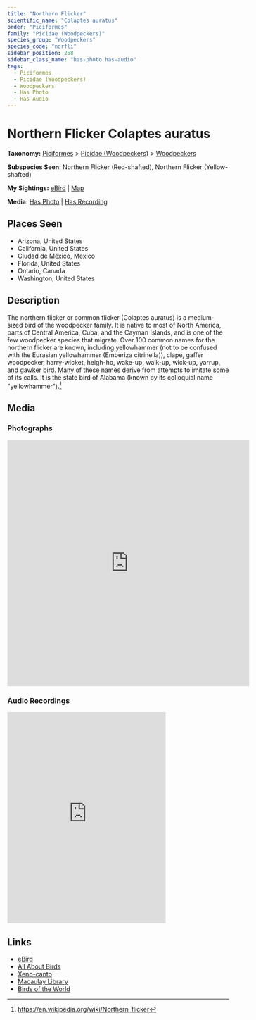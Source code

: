 ```yaml
---
title: "Northern Flicker"
scientific_name: "Colaptes auratus"
order: "Piciformes"
family: "Picidae (Woodpeckers)"
species_group: "Woodpeckers"
species_code: "norfli"
sidebar_position: 258
sidebar_class_name: "has-photo has-audio"
tags: 
  - Piciformes
  - Picidae (Woodpeckers)
  - Woodpeckers
  - Has Photo
  - Has Audio
---
```


# Northern Flicker <span className='sci_name'>Colaptes auratus</span>

**Taxonomy:** [Piciformes](/tags/piciformes) > [Picidae (Woodpeckers)](/tags/picidae-woodpeckers) > [Woodpeckers](/tags/woodpeckers)

**Subspecies Seen**: Northern Flicker (Red-shafted), Northern Flicker (Yellow-shafted)

**My Sightings:** [eBird](https://ebird.org/lifelist?r=world&time=life&spp=norfli) | [Map](/map?species_code=norfli)

**Media**: [Has Photo](https://media.ebird.org/catalog?userId=USER4436073&taxonCode=norfli&mediaType=photo&view=grid) | [Has Recording](https://media.ebird.org/catalog?userId=USER4436073&taxonCode=norfli&mediaType=audio&view=grid)

## Places Seen

* Arizona, United States
* California, United States
* Ciudad de México, Mexico
* Florida, United States
* Ontario, Canada
* Washington, United States

## Description
The northern flicker or common flicker (Colaptes auratus) is a medium-sized bird of the woodpecker family. It is native to most of North America, parts of Central America, Cuba, and the Cayman Islands, and is one of the few woodpecker species that migrate. Over 100 common names for the northern flicker are known, including yellowhammer (not to be confused with the Eurasian yellowhammer (Emberiza citrinella)), clape, gaffer woodpecker, harry-wicket, heigh-ho, wake-up, walk-up, wick-up, yarrup, and gawker bird. Many of these names derive from attempts to imitate some of its calls. It is the state bird of Alabama (known by its colloquial name "yellowhammer").[^1]

[^1]: https://en.wikipedia.org/wiki/Northern_flicker

## Media
### Photographs
<iframe src="https://macaulaylibrary.org/asset/626996238/embed" width="550" height="560" frameborder="0" allowfullscreen></iframe>

### Audio Recordings
<iframe src="https://macaulaylibrary.org/asset/627593169/embed" width="360" height="480" frameborder="0" allowfullscreen></iframe>

## Links
* [eBird](https://ebird.org/species/norfli) 
* [All About Birds](https://www.allaboutbirds.org/guide/norfli) 
* [Xeno-canto](https://www.xeno-canto.org/species/colaptes-auratus) 
* [Macaulay Library](https://search.macaulaylibrary.org/catalog?taxonCode=norfli&sort=rating_rank_desc)
* [Birds of the World](https://birdsoftheworld.org/bow/species/norfli)
